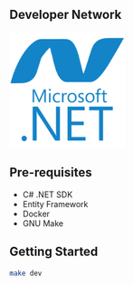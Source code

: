 ## Developer Network

<div align="left">
  <img src="https://github.com/devicons/devicon/blob/master/icons/dot-net/dot-net-plain-wordmark.svg" height="204" />
</div>

## Pre-requisites

- C# .NET SDK
- Entity Framework
- Docker
- GNU Make

## Getting Started

```bash
make dev
```
